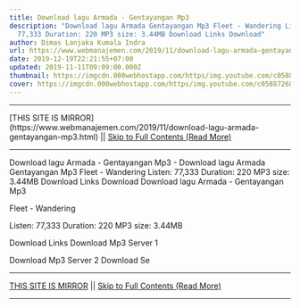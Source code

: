 ```yaml
---
title: Download lagu Armada - Gentayangan Mp3
description: "Download lagu Armada Gentayangan Mp3 Fleet - Wandering Listen:
  77,333 Duration: 220 MP3 size: 3.44MB Download Links Download"
author: Dimas Lanjaka Kumala Indra
url: https://www.webmanajemen.com/2019/11/download-lagu-armada-gentayangan-mp3.html
date: 2019-12-19T22:21:55+07:00
updated: 2019-11-11T09:09:00.000Z
thumbnail: https://imgcdn.000webhostapp.com/https/img.youtube.com/c05887268b6bc8ce82f8ff0a751351f6.jpeg
cover: https://imgcdn.000webhostapp.com/https/img.youtube.com/c05887268b6bc8ce82f8ff0a751351f6.jpeg
---
```


<hr/> [THIS SITE IS MIRROR](https://www.webmanajemen.com/2019/11/download-lagu-armada-gentayangan-mp3.html) || <a href="https://www.webmanajemen.com/2019/11/download-lagu-armada-gentayangan-mp3.html" rel="follow" class="button" id="read-more">Skip to Full Contents (Read More)</a> <hr/> Download lagu Armada - Gentayangan Mp3 - Download lagu Armada Gentayangan Mp3 Fleet - Wandering Listen: 77,333 Duration: 220 MP3 size: 3.44MB Download Links Download Download lagu Armada - Gentayangan Mp3

  Fleet - Wandering 

  Listen: 77,333 
  Duration: 220 
  MP3 size: 3.44MB 

  Download Links 
  Download Mp3 Server 1 

  Download Mp3 Server 2 
  Download Se <hr/> [THIS SITE IS MIRROR](https://www.webmanajemen.com/2019/11/download-lagu-armada-gentayangan-mp3.html) || <a href="https://www.webmanajemen.com/2019/11/download-lagu-armada-gentayangan-mp3.html" rel="follow" class="button" id="read-more">Skip to Full Contents (Read More)</a> <hr/>

<script>
    if (location.host.includes('dimaslanjaka12')) {
      location.replace('https://www.webmanajemen.com/2019/11/download-lagu-armada-gentayangan-mp3.html');
    }
  </script>